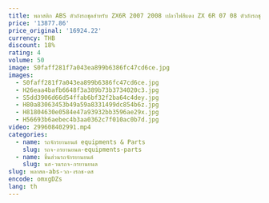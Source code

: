 ```yaml
---
title: พลาสติก ABS ตัวถังรถชุดสําหรับ ZX6R 2007 2008 เปลวไฟสีแดง ZX 6R 07 08 ตัวถังรถชุดรถจักรยานยนต์ fairings
price: '13877.86'
price_original: '16924.22'
currency: THB
discount: 18%
rating: 4
volume: 50
image: S0faff281f7a043ea899b6386fc47cd6ce.jpg
images:
  - S0faff281f7a043ea899b6386fc47cd6ce.jpg
  - H26eaa4bafb6648f3a389b73b3734020c3.jpg
  - S5dd3906d66d54ffab6bf32f2ba64c4dey.jpg
  - H80a83063453b49a59a8331499dc854b6z.jpg
  - H81804630e0584e47a93932bb3596ae29x.jpg
  - H56693b6aebec4b3aa0362c7f010ac0b7d.jpg
video: 299608402991.mp4
categories:
  - name: รถจักรยานยนต์ equipments & Parts
    slug: รถจ-กรยานยนต-equipments-parts
  - name: ชิ้นส่วนรถจักรยานยนต์
    slug: นส-วนรถจ-กรยานยนต
slug: พลาสต-abs-วถ-งรถช-ดส
encode: omxgDZs
lang: th
---
```

  